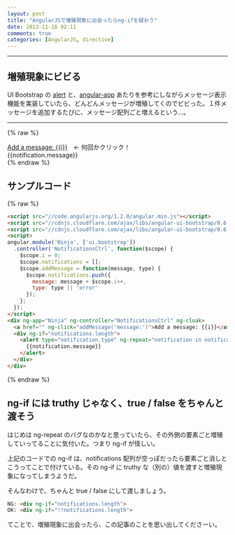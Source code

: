 ```yaml
---
layout: post
title: "AngularJSで増殖現象に出会ったらng-ifを疑おう"
date: 2013-11-16 02:11
comments: true
categories: [AngularJS, directive]
---
```

---
## 増殖現象にビビる

UI Bootstrap の [alert](http://angular-ui.github.io/bootstrap/#/alert) と、[angular-app](https://github.com/angular-app/angular-app) あたりを参考にしながらメッセージ表示機能を実装していたら、どんどんメッセージが増殖してくのでビビった。１件メッセージを追加するたびに、メッセージ配列ごと増えるという…。

---
{% raw %}
<script src="//code.angularjs.org/1.2.0/angular.min.js"></script>
<script src="//cdnjs.cloudflare.com/ajax/libs/angular-ui-bootstrap/0.6.0/ui-bootstrap.min.js"></script>
<script src="//cdnjs.cloudflare.com/ajax/libs/angular-ui-bootstrap/0.6.0/ui-bootstrap-tpls.min.js"></script>
<script>
angular.module('Ninja', ['ui.bootstrap'])
  .controller('NotificationsCtrl', function($scope) {
    $scope.i = 0;
    $scope.notifications = [];
    $scope.addMessage = function(message, type) {
      $scope.notifications.push({
        message: message + $scope.i++,
        type: type || 'error'
      });
    };
  });
</script>
<div ng-app="Ninja" ng-controller="NotificationsCtrl" ng-cloak>
  <a href="" ng-click="addMessage('message:')">Add a message: {{i}}</a>　← 何回かクリック！
  <div ng-if="notifications.length">
    <alert type="notification.type" ng-repeat="notification in notifications">
      {{notification.message}}
    </alert>
  </div>
</div>
{% endraw %}

<!-- more -->

## サンプルコード

{% raw %}
``` html
<script src="//code.angularjs.org/1.2.0/angular.min.js"></script>
<script src="//cdnjs.cloudflare.com/ajax/libs/angular-ui-bootstrap/0.6.0/ui-bootstrap.min.js"></script>
<script src="//cdnjs.cloudflare.com/ajax/libs/angular-ui-bootstrap/0.6.0/ui-bootstrap-tpls.min.js"></script>
<script>
angular.module('Ninja', ['ui.bootstrap'])
  .controller('NotificationsCtrl', function($scope) {
    $scope.i = 0;
    $scope.notifications = [];
    $scope.addMessage = function(message, type) {
      $scope.notifications.push({
        message: message + $scope.i++,
        type: type || 'error'
      });
    };
  });
</script>
<div ng-app="Ninja" ng-controller="NotificationsCtrl" ng-cloak>
  <a href="" ng-click="addMessage('message:')">Add a message: {{i}}</a>
  <div ng-if="notifications.length">
    <alert type="notification.type" ng-repeat="notification in notifications">
      {{notification.message}}
    </alert>
  </div>
</div>
```
{% endraw %}


## ng-if には truthy じゃなく、true / false をちゃんと渡そう

はじめは ng-repeat のバグなのかなと思っていたら、その外側の要素ごと増殖していってることに気付いた。つまり ng-if が怪しい。

上記のコードでの ng-if は、notifications 配列が空っぽだったら要素ごと消しとこうってことで付けている。その ng-if に truthy な（別の）値を渡すと増殖現象になってしまうようだ。

そんなわけで、ちゃんと true / false にして渡しましょう。

``` html
NG: <div ng-if="notifications.length">
OK: <div ng-if="!!notifications.length">
```
てことで、増殖現象に出会ったら、この記事のことを思い出してくださーい。